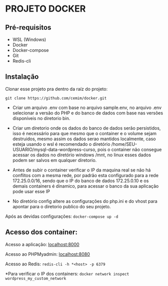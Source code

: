 # PROJETO DOCKER

## Pré-requisitos
- WSL (Windows)
- Docker
- Docker-compose
- Git
- Redis-cli

## Instalação
Clonar esse projeto pra dentro da raíz do projeto:

``git clone https://github.com/cemim/docker.git``
- Criar um arquivo .env com base no arquivo sample.env, no arquivo .env selecionar a versão do PHP e do banco de dados com base nas versões disponíveis no diretorio bin. 

- Criar um diretorio onde os dados do banco de dados serão persistidos, isso é necessário para que mesmo que o container e o volume sejam destruidos, mesmo assim os dados serao mantidos localmente, caso esteja usando o wsl é recomendado o diretório /home/SEU-USUARIO/mysql-data-wordpress-curso, pois o container não consegue acessar os dados no diretório windows /mnt, no linux esses dados podem ser salvos em qualquer diretorio.

- Antes de subir o container verificar o IP da maquina real se não há conflitos com a mesma rede, por padrão esta configurado para a rede 172.25.0.0/16, sendo que o IP do banco de dados 172.25.0.10 e os demais containers é dinamico, para acessar o banco da sua aplicação pode usar esse IP

- No diretório config altere as configurações do php.ini e do vhost para apontar para o diretorio publico do seu projeto.

Após as devidas configurações:
``docker-compose up -d``

## Acesso dos container:
Acesso a aplicação: [localhost:8000](http://localhost:8000)

Acesso ao PHPMyadmin: [localhost:8080](http://localhost:8080)

Acesso ao Redis: ``redis-cli -h *<host> -p 6379``

*Para verificar o IP dos containers: ``docker network inspect wordpress_my_custom_network``

